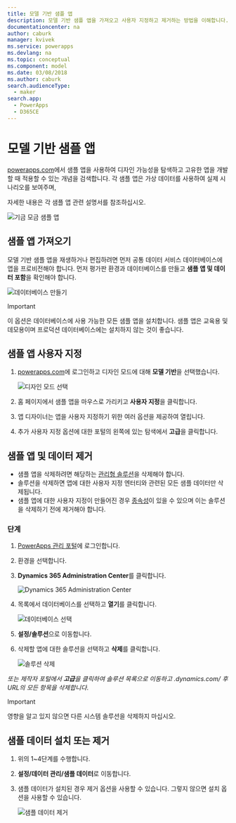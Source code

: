 ```yaml
---
title: 모델 기반 샘플 앱
description: 모델 기반 샘플 앱을 가져오고 사용자 지정하고 제거하는 방법을 이해합니다.
documentationcenter: na
author: caburk
manager: kvivek
ms.service: powerapps
ms.devlang: na
ms.topic: conceptual
ms.component: model
ms.date: 03/08/2018
ms.author: caburk
search.audienceType:
  - maker
search.app:
  - PowerApps
  - D365CE
---
```


# <a name="model-driven-sample-apps"></a>모델 기반 샘플 앱

[powerapps.com](https://powerapps.com)에서 샘플 앱을 사용하여 디자인 가능성을 탐색하고 고유한 앱을 개발할 때 적용할 수 있는 개념을 검색합니다. 각 샘플 앱은 가상 데이터를 사용하여 실제 시나리오를 보여주며, 

자세한 내용은 각 샘플 앱 관련 설명서를 참조하십시오. 

![기금 모금 샘플 앱](media/overview-model-driven-samples/fundraiser-app1.png)


## <a name="get-sample-apps"></a>샘플 앱 가져오기

모델 기반 샘플 앱을 재생하거나 편집하려면 먼저 공통 데이터 서비스 데이터베이스에 앱을 프로비전해야 합니다. 먼저 평가판 환경과 데이터베이스를 만들고 **샘플 앱 및 데이터 포함**을 확인해야 합니다.

![데이터베이스 만들기](media/overview-model-driven-samples/create-database1.png)


> [!IMPORTANT]
> 이 옵션은 데이터베이스에 사용 가능한 모든 샘플 앱을 설치합니다. 샘플 앱은 교육용 및 데모용이며 프로덕션 데이터베이스에는 설치하지 않는 것이 좋습니다. 

## <a name="customize-a-sample-app"></a>샘플 앱 사용자 지정

1. [powerapps.com](https://powerapps.com)에 로그인하고 디자인 모드에 대해 **모델 기반**을 선택했습니다. 

    ![디자인 모드 선택](media/overview-model-driven-samples/choose-design-mode.png)

2. 홈 페이지에서 샘플 앱을 마우스로 가리키고 **사용자 지정**을 클릭합니다.
3. 앱 디자이너는 앱을 사용자 지정하기 위한 여러 옵션을 제공하여 열립니다. 
4. 추가 사용자 지정 옵션에 대한 포털의 왼쪽에 있는 탐색에서 **고급**을 클릭합니다.

## <a name="remove-sample-apps-and-data"></a>샘플 앱 및 데이터 제거 
- 샘플 앱을 삭제하려면 해당하는 [관리형 솔루션](https://docs.microsoft.com/dynamics365/customer-engagement/developer/uninstall-delete-solution)을 삭제해야 합니다. 
- 솔루션을 삭제하면 앱에 대한 사용자 지정 엔터티와 관련된 모든 샘플 데이터만 삭제됩니다.
- 샘플 앱에 대한 사용자 지정이 만들어진 경우 [종속성](https://docs.microsoft.com/dynamics365/customer-engagement/developer/dependency-tracking-solution-components)이 있을 수 있으며 이는 솔루션을 삭제하기 전에 제거해야 합니다.

### <a name="steps"></a>단계
1. [PowerApps 관리 포털](https://admin.powerapps.com)에 로그인합니다.

2. 환경을 선택합니다.

3. **Dynamics 365 Administration Center**를 클릭합니다. 

    ![Dynamics 365 Administration Center](media/overview-model-driven-samples/admin-center.png)

4. 목록에서 데이터베이스를 선택하고 **열기**를 클릭합니다.

    ![데이터베이스 선택](media/overview-model-driven-samples/select-database.png)

5. **설정/솔루션**으로 이동합니다.

6. 삭제할 앱에 대한 솔루션을 선택하고 **삭제**를 클릭합니다.

    ![솔루션 삭제](media/overview-model-driven-samples/delete-solution.png)

*또는 제작자 포털에서 **고급**을 클릭하여 솔루션 목록으로 이동하고 .dynamics.com/ 후 URL의 모든 항목을 삭제합니다*.

> [!IMPORTANT]
> 영향을 알고 있지 않으면 다른 시스템 솔루션을 삭제하지 마십시오.

## <a name="install-or-uninstall-sample-data"></a>샘플 데이터 설치 또는 제거
1. 위의 1~4단계를 수행합니다.
2. **설정/데이터 관리/샘플 데이터**로 이동합니다.
3. 샘플 데이터가 설치된 경우 제거 옵션을 사용할 수 있습니다. 그렇지 않으면 설치 옵션을 사용할 수 있습니다. 

    ![샘플 데이터 제거](media/overview-model-driven-samples/remove-sample-data.png)




